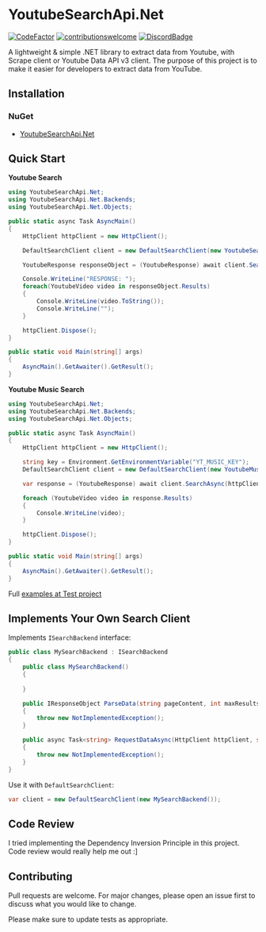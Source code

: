 # YoutubeSearchApi.Net
[![CodeFactor](https://www.codefactor.io/repository/github/madeyoga/youtubesearchapi.net/badge)](https://www.codefactor.io/repository/github/madeyoga/youtubesearchapi.net)
[![contributionswelcome](https://img.shields.io/badge/contributions-welcome-brightgreen.svg?style=flat)](https://github.com/madeyoga/YoutubeSearchApi/issues)
[![DiscordBadge](https://discordapp.com/api/guilds/458296099049046018/embed.png)](https://discord.gg/Y8sB4ay)

A lightweight &amp; simple .NET library to extract data from Youtube, with Scrape client or Youtube Data API v3 client.
The purpose of this project is to make it easier for developers to extract data from YouTube.


## Installation


### NuGet
- [YoutubeSearchApi.Net](https://www.nuget.org/packages/YoutubeSearchApi.Net/)


## Quick Start
**Youtube Search**
```C#
using YoutubeSearchApi.Net;
using YoutubeSearchApi.Net.Backends;
using YoutubeSearchApi.Net.Objects;

public static async Task AsyncMain()
{
    HttpClient httpClient = new HttpClient();

    DefaultSearchClient client = new DefaultSearchClient(new YoutubeSearchBackend());

    YoutubeResponse responseObject = (YoutubeResponse) await client.SearchAsync(httpClient, "black suit", maxResults: 5);

    Console.WriteLine("RESPONSE: ");
    foreach(YoutubeVideo video in responseObject.Results)
    {
        Console.WriteLine(video.ToString());
        Console.WriteLine("");
    }

    httpClient.Dispose();
}

public static void Main(string[] args)
{
    AsyncMain().GetAwaiter().GetResult();
}
```

**Youtube Music Search**
```C#
using YoutubeSearchApi.Net;
using YoutubeSearchApi.Net.Backends;
using YoutubeSearchApi.Net.Objects;

public static async Task AsyncMain()
{
    HttpClient httpClient = new HttpClient();

    string key = Environment.GetEnvironmentVariable("YT_MUSIC_KEY");
    DefaultSearchClient client = new DefaultSearchClient(new YoutubeMusicSearchBackend(key));

    var response = (YoutubeResponse) await client.SearchAsync(httpClient, "black suit", maxResults: 5);

    foreach (YoutubeVideo video in response.Results)
    {
        Console.WriteLine(video);
    }

    httpClient.Dispose();
}

public static void Main(string[] args)
{
    AsyncMain().GetAwaiter().GetResult();
}
```

Full [examples at Test project](https://github.com/madeyoga/YoutubeSearchApi.Net/tree/master/Tests)

## Implements Your Own Search Client
Implements `ISearchBackend` interface:

```C#
public class MySearchBackend : ISearchBackend 
{
    public class MySearchBackend() 
    {
    
    }

    public IResponseObject ParseData(string pageContent, int maxResults)
    {
        throw new NotImplementedException();
    }

    public async Task<string> RequestDataAsync(HttpClient httpClient, string query, int retry = 3, Dictionary<string, object> extras = null)
    {
        throw new NotImplementedException();
    }
}
```

Use it with `DefaultSearchClient`:
```C#
var client = new DefaultSearchClient(new MySearchBackend());
```


## Code Review
I tried implementing the Dependency Inversion Principle in this project. Code review would really help me out :]


## Contributing
Pull requests are welcome. For major changes, please open an issue first to discuss what you would like to change.

Please make sure to update tests as appropriate.
